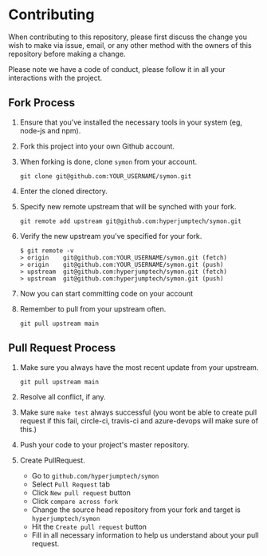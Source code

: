 # Contributing

When contributing to this repository, please first discuss the change you wish to make via issue,
email, or any other method with the owners of this repository before making a change.

Please note we have a code of conduct, please follow it in all your interactions with the project.

## Fork Process

1. Ensure that you've installed the necessary tools in your system (eg, node-js and npm).
2. Fork this project into your own Github account.
3. When forking is done, clone `symon` from your account.

    ```git
    git clone git@github.com:YOUR_USERNAME/symon.git
    ```

4. Enter the cloned directory.
5. Specify new remote upstream that will be synched with your fork.

    ```git
    git remote add upstream git@github.com:hyperjumptech/symon.git
    ```

6. Verify the new upstream you've specified for your fork.

    ```git
    $ git remote -v
    > origin    git@github.com:YOUR_USERNAME/symon.git (fetch)
    > origin    git@github.com:YOUR_USERNAME/symon.git (push)
    > upstream  git@github.com:hyperjumptech/symon.git (fetch)
    > upstream  git@github.com:hyperjumptech/symon.git (push)
    ```

7. Now you can start committing code on your account
8. Remember to pull from your upstream often.

    ```git
    git pull upstream main
    ```

## Pull Request Process

1. Make sure you always have the most recent update from your upstream.

    ```git
    git pull upstream main
    ```
    
2. Resolve all conflict, if any.
3. Make sure `make test` always successful (you wont be able to create pull request if this fail, circle-ci, travis-ci and azure-devops will make sure of this.)
4. Push your code to your project's master repository.
5. Create PullRequest.
    * Go to `github.com/hyperjumptech/symon`
    * Select `Pull Request` tab
    * Click `New pull request` button
    * Click `compare across fork`
    * Change the source head repository from your fork and target is `hyperjumptech/symon`
    * Hit the `Create pull request` button
    * Fill in all necessary information to help us understand about your pull request.
